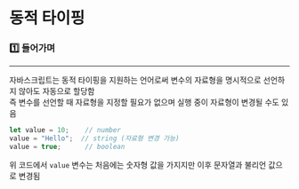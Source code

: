 # 동적 타이핑

### 1️⃣ 들어가며
<hr>

자바스크립트는 동적 타이핑을 지원하는 언어로써 변수의 자료형을 명시적으로 선언하지 않아도 자동으로 할당함 <br>
즉 변수를 선언할 때 자료형을 지정할 필요가 없으며 실행 중이 자료형이 변경될 수도 있음 <br>

```javascript
let value = 10;    // number
value = "Hello";  // string (자료형 변경 가능)
value = true;      // boolean
```

위 코드에서 `value` 변수는 처음에는 숫자형 값을 가지지만 이후 문자열과 불리언 값으로 변경됨